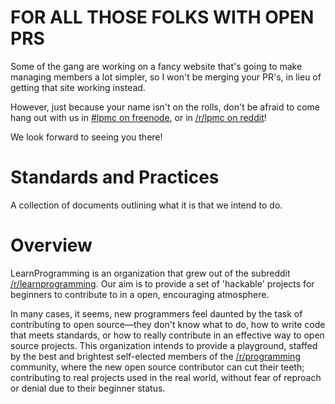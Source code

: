 FOR ALL THOSE FOLKS WITH OPEN PRS
=================================

Some of the gang are working on a fancy website that's going to make managing members a lot simpler, so I won't be merging your PR's, in lieu of getting that site working instead.

However, just because your name isn't on the rolls, don't be afraid to come hang out with us in [#lpmc on freenode](irc://irc.freenode.net/lpmc), or in [/r/lpmc on reddit](http://www.reddit.com/r/lpmc/)!

We look forward to seeing you there!
 
Standards and Practices
=======================

A collection of documents outlining what it is that we intend to do.


Overview
========

LearnProgramming is an organization that grew out of the subreddit
[/r/learnprogramming](http://www.reddit.com/r/learnprogramming/). Our aim is to provide
a set of 'hackable' projects for beginners to contribute to in a open, encouraging 
atmosphere. 

In many cases, it seems, new programmers feel daunted by the task of 
contributing to open source—they don't know what to do, how to write code that meets
standards, or how to really contribute in an effective way to open source projects. This
organization intends to provide a playground, staffed by the best and brightest self-elected
members of the [/r/programming](http://www.reddit.com/r/programming/) community, where the new open source contributor can
cut their teeth; contributing to real projects used in the real world, without fear of
reproach or denial due to their beginner status.
